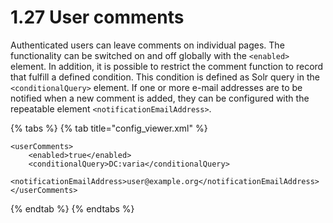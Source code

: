 # 1.27 User comments

Authenticated users can leave comments on individual pages. The functionality can be switched on and off globally with the `<enabled>` element. In addition, it is possible to restrict the comment function to record that fulfill a defined condition. This condition is defined as Solr query in the `<conditionalQuery>` element. If one or more e-mail addresses are to be notified when a new comment is added, they can be configured with the repeatable element `<notificationEmailAddress>`.

{% tabs %}
{% tab title="config\_viewer.xml" %}
```markup
<userComments>
    <enabled>true</enabled>
    <conditionalQuery>DC:varia</conditionalQuery>
    <notificationEmailAddress>user@example.org</notificationEmailAddress>
</userComments>
```
{% endtab %}
{% endtabs %}

